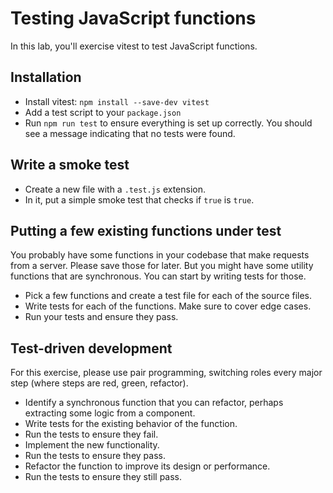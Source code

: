 # Testing JavaScript functions

In this lab, you'll exercise vitest to test JavaScript functions.

## Installation
- Install vitest: `npm install --save-dev vitest`
- Add a test script to your `package.json`
- Run `npm run test` to ensure everything is set up correctly. You should see a message indicating that no tests were found.

## Write a smoke test
- Create a new file with a `.test.js` extension.
- In it, put a simple smoke test that checks if `true` is `true`.

## Putting a few existing functions under test
You probably have some functions in your codebase that make requests from a server. Please save those for later. But you might have some utility functions that are synchronous. You can start by writing tests for those.
- Pick a few functions and create a test file for each of the source files.
- Write tests for each of the functions. Make sure to cover edge cases.
- Run your tests and ensure they pass.

## Test-driven development
For this exercise, please use pair programming, switching roles every major step (where steps are red, green, refactor).

- Identify a synchronous function that you can refactor, perhaps extracting some logic from a component.
- Write tests for the existing behavior of the function.
- Run the tests to ensure they fail.
- Implement the new functionality.
- Run the tests to ensure they pass.
- Refactor the function to improve its design or performance.
- Run the tests to ensure they still pass.
